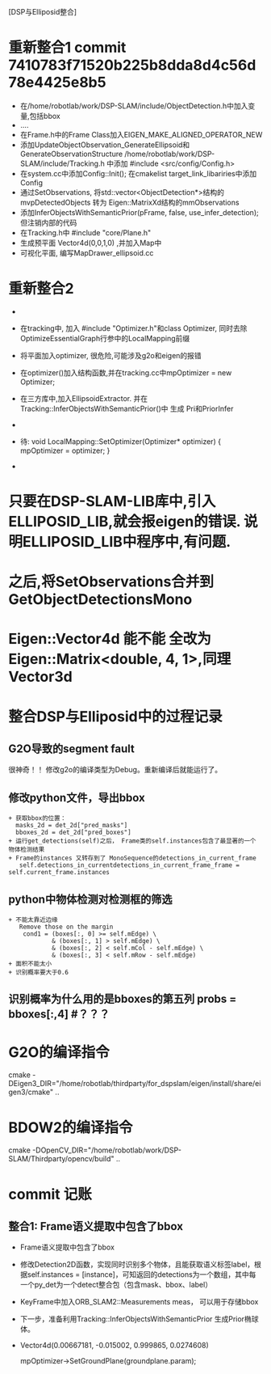 [DSP与Elliposid整合]

# 重新整合1 commit 7410783f71520b225b8dda8d4c56d78e4425e8b5
  + 在/home/robotlab/work/DSP-SLAM/include/ObjectDetection.h中加入变量,包括bbox
  + ....
  + 在Frame.h中的Frame Class加入EIGEN_MAKE_ALIGNED_OPERATOR_NEW
  + 添加UpdateObjectObservation_GenerateEllipsoid和GenerateObservationStructure
    /home/robotlab/work/DSP-SLAM/include/Tracking.h  中添加 #include <src/config/Config.h>
  + 在system.cc中添加Config::Init();  在cmakelist target_link_libariries中添加Config
  + 通过SetObservations, 将std::vector<ObjectDetection*>结构的mvpDetectedObjects 转为 Eigen::MatrixXd结构的mmObservations
  + 添加InferObjectsWithSemanticPrior(pFrame, false, use_infer_detection); 但注销内部的代码
  + 在Tracking.h中  #include "core/Plane.h"
  + 生成预平面 Vector4d(0,0,1,0) ,并加入Map中
  + 可视化平面,  编写MapDrawer_ellipsoid.cc

# 重新整合2  
  + 
  + 在tracking中, 加入 #include "Optimizer.h"和class Optimizer, 同时去除OptimizeEssentialGraph行参中的LocalMapping前缀
  + 将平面加入optimizer, 很危险,可能涉及g2o和eigen的报错
  + 在optimizer()加入结构函数,并在tracking.cc中mpOptimizer = new Optimizer;
  + 在三方库中,加入EllipsoidExtractor.  并在Tracking::InferObjectsWithSemanticPrior()中 生成 Pri和PriorInfer
  + 


  + 待: void LocalMapping::SetOptimizer(Optimizer* optimizer)
    {
        mpOptimizer = optimizer;
    }
  + 




# 只要在DSP-SLAM-LIB库中,引入ELLIPOSID_LIB,就会报eigen的错误.  说明ELLIPOSID_LIB中程序中,有问题.
  
# 之后,将SetObservations合并到GetObjectDetectionsMono

# Eigen::Vector4d  能不能 全改为  Eigen::Matrix<double, 4, 1>,同理Vector3d



















# 整合DSP与Elliposid中的过程记录
  ## G2O导致的segment fault
  很神奇！！ 修改g2o的编译类型为Debug。重新编译后就能运行了。
  ## 修改python文件，导出bbox
    + 获取bbox的位置：
      masks_2d = det_2d["pred_masks"]
      bboxes_2d = det_2d["pred_boxes"]
    + 运行get_detections(self)之后， Frame类的self.instances包含了最显著的一个 物体检测结果
    + Frame的instances 又转存到了 MonoSequence的detections_in_current_frame
       self.detections_in_currentdetections_in_current_frame_frame = self.current_frame.instances
    
  ## python中物体检测对检测框的筛选
    + 不能太靠近边缘
       Remove those on the margin
        cond1 = (boxes[:, 0] >= self.mEdge) \
                & (boxes[:, 1] > self.mEdge) \
                & (boxes[:, 2] < self.mCol - self.mEdge) \
                & (boxes[:, 3] < self.mRow - self.mEdge) 
    + 面积不能太小
    + 识别概率要大于0.6
  
  ## 识别概率为什么用的是bboxes的第五列  probs = bboxes[:,4]  #？？？ 

# G2O的编译指令
cmake -DEigen3_DIR="/home/robotlab/thirdparty/for_dspslam/eigen/install/share/eigen3/cmake" ..

# BDOW2的编译指令
cmake -DOpenCV_DIR="/home/robotlab/work/DSP-SLAM/Thirdparty/opencv/build" ..

# commit 记账
  ## 整合1: Frame语义提取中包含了bbox
  + Frame语义提取中包含了bbox
  + 修改Detection2D函数，实现同时识别多个物体，且能获取语义标签label，根据self.instances = [instance]，可知返回的detections为一个数组，其中每一个py_det为一个detect整合包（包含mask、bbox、label）
  + KeyFrame中加入ORB_SLAM2::Measurements meas， 可以用于存储bbox
  + 下一步，准备利用Tracking::InferObjectsWithSemanticPrior  生成Prior椭球体。 
  + Vector4d(0.00667181,  -0.015002,   0.999865,  0.0274608)
 



     mpOptimizer->SetGroundPlane(groundplane.param);
     